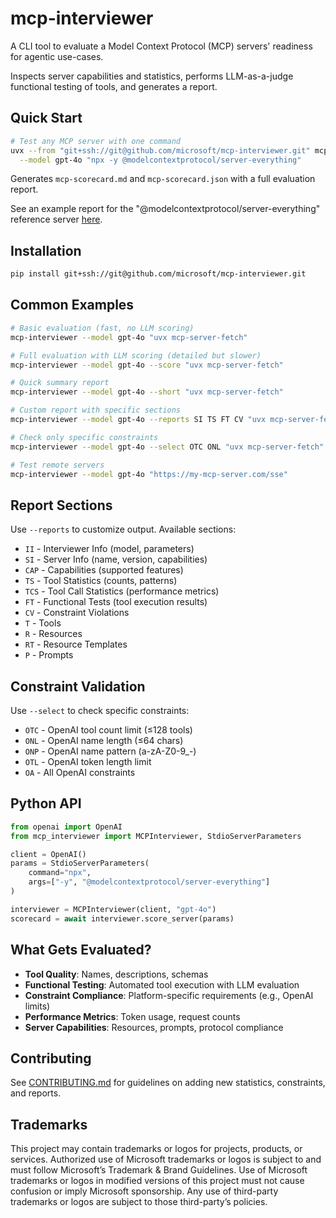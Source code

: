 # mcp-interviewer

A CLI tool to evaluate a Model Context Protocol (MCP) servers' readiness for agentic use-cases. 

Inspects server capabilities and statistics, performs LLM-as-a-judge functional testing of tools, and generates a report.

## Quick Start

```bash
# Test any MCP server with one command
uvx --from "git+ssh://git@github.com/microsoft/mcp-interviewer.git" mcp-interviewer \
  --model gpt-4o "npx -y @modelcontextprotocol/server-everything"
```

Generates `mcp-scorecard.md` and `mcp-scorecard.json` with a full evaluation report.

See an example report for the "@modelcontextprotocol/server-everything" reference server [here](./mcp-scorecard.md).

## Installation

```bash
pip install git+ssh://git@github.com/microsoft/mcp-interviewer.git
```

## Common Examples

```bash
# Basic evaluation (fast, no LLM scoring)
mcp-interviewer --model gpt-4o "uvx mcp-server-fetch"

# Full evaluation with LLM scoring (detailed but slower)
mcp-interviewer --model gpt-4o --score "uvx mcp-server-fetch"

# Quick summary report
mcp-interviewer --model gpt-4o --short "uvx mcp-server-fetch"

# Custom report with specific sections
mcp-interviewer --model gpt-4o --reports SI TS FT CV "uvx mcp-server-fetch"

# Check only specific constraints
mcp-interviewer --model gpt-4o --select OTC ONL "uvx mcp-server-fetch"

# Test remote servers
mcp-interviewer --model gpt-4o "https://my-mcp-server.com/sse"
```

## Report Sections

Use `--reports` to customize output. Available sections:

- `II` - Interviewer Info (model, parameters)
- `SI` - Server Info (name, version, capabilities)  
- `CAP` - Capabilities (supported features)
- `TS` - Tool Statistics (counts, patterns)
- `TCS` - Tool Call Statistics (performance metrics)
- `FT` - Functional Tests (tool execution results)
- `CV` - Constraint Violations
- `T` - Tools
- `R` - Resources
- `RT` - Resource Templates
- `P` - Prompts

## Constraint Validation

Use `--select` to check specific constraints:

- `OTC` - OpenAI tool count limit (≤128 tools)
- `ONL` - OpenAI name length (≤64 chars)
- `ONP` - OpenAI name pattern (a-zA-Z0-9_-)
- `OTL` - OpenAI token length limit
- `OA` - All OpenAI constraints

## Python API

```python
from openai import OpenAI
from mcp_interviewer import MCPInterviewer, StdioServerParameters

client = OpenAI()
params = StdioServerParameters(
    command="npx",
    args=["-y", "@modelcontextprotocol/server-everything"]
)

interviewer = MCPInterviewer(client, "gpt-4o")
scorecard = await interviewer.score_server(params)
```

## What Gets Evaluated?

- **Tool Quality**: Names, descriptions, schemas
- **Functional Testing**: Automated tool execution with LLM evaluation
- **Constraint Compliance**: Platform-specific requirements (e.g., OpenAI limits)
- **Performance Metrics**: Token usage, request counts
- **Server Capabilities**: Resources, prompts, protocol compliance

## Contributing

See [CONTRIBUTING.md](CONTRIBUTING.md) for guidelines on adding new statistics, constraints, and reports.

## Trademarks 

This project may contain trademarks or logos for projects, products, or services. Authorized use of Microsoft trademarks or logos is subject to and must follow Microsoft’s Trademark & Brand Guidelines. Use of Microsoft trademarks or logos in modified versions of this project must not cause confusion or imply Microsoft sponsorship. Any use of third-party trademarks or logos are subject to those third-party’s policies.